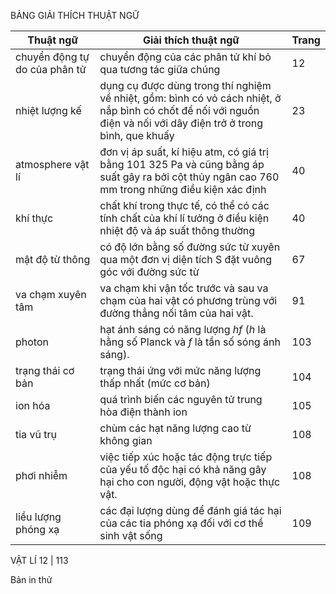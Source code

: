 BẢNG GIẢI THÍCH THUẬT NGỮ

Thuật ngữ | Giải thích thuật ngữ | Trang
--- | --- | ---
chuyển động tự do của phân tử | chuyển động của các phân tử khí bỏ qua tương tác giữa chúng | 12
nhiệt lượng kế | dụng cụ được dùng trong thí nghiệm về nhiệt, gồm: bình có vỏ cách nhiệt, ở nắp bình có chốt để nối với nguồn điện và nối với dây điện trở ở trong bình, que khuấy | 23
atmosphere vật lí | đơn vị áp suất, kí hiệu atm, có giá trị bằng 101 325 Pa và cũng bằng áp suất gây ra bởi cột thủy ngân cao 760 mm trong những điều kiện xác định | 40
khí thực | chất khí trong thực tế, có thể có các tính chất của khí lí tưởng ở điều kiện nhiệt độ và áp suất thông thường | 40
mật độ từ thông | có độ lớn bằng số đường sức từ xuyên qua một đơn vị diện tích S đặt vuông góc với đường sức từ | 67
va chạm xuyên tâm | va chạm khi vận tốc trước và sau va chạm của hai vật có phương trùng với đường thẳng nối tâm của hai vật. | 91
photon | hạt ánh sáng có năng lượng $hf$ ($h$ là hằng số Planck và $f$ là tần số sóng ánh sáng). | 103
trạng thái cơ bản | trạng thái ứng với mức năng lượng thấp nhất (mức cơ bản) | 104
ion hóa | quá trình biến các nguyên tử trung hòa điện thành ion | 105
tia vũ trụ | chùm các hạt năng lượng cao từ không gian | 108
phơi nhiễm | việc tiếp xúc hoặc tác động trực tiếp của yếu tố độc hại có khả năng gây hại cho con người, động vật hoặc thực vật. | 108
liều lượng phóng xạ | các đại lượng dùng để đánh giá tác hại của các tia phóng xạ đối với cơ thể sinh vật sống | 109

VẬT LÍ 12 | 113

Bản in thử